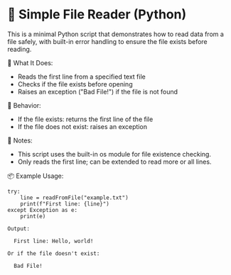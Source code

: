 # 📂 Simple File Reader (Python)
This is a minimal Python script that demonstrates how to read data from a file safely, with built-in error handling to ensure the file exists before reading.

🧠 What It Does:

  * Reads the first line from a specified text file
  * Checks if the file exists before opening
  * Raises an exception ("Bad File!") if the file is not found


📝 Behavior:

  * If the file exists: returns the first line of the file
  * If the file does not exist: raises an exception


📂 Notes:

  * This script uses the built-in os module for file existence checking.
  * Only reads the first line; can be extended to read more or all lines.


📦 Example Usage:

    try:
        line = readFromFile("example.txt")
        print(f"First line: {line}")
    except Exception as e:
        print(e)
    
    Output:

      First line: Hello, world!
    
    Or if the file doesn't exist:

      Bad File!
